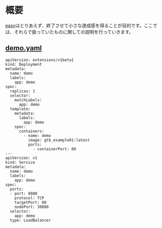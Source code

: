 # 概要
[easy](../)はとりあえず、終了させて小さな達成感を得ることが目的です。ここでは、それらで扱っていたものに関しての説明を行っていきます。

## [demo.yaml](../demo.yaml)

```
apiVersion: extensions/v1beta1
kind: Deployment
metadata:
  name: demo
  labels:
    app: demo
spec:
  replicas: 1
  selector:
    matchLabels:
      app: demo
  template:
    metadata:
      labels:
        app: demo
    spec:
      containers:
        - name: demo
          image: gtb_example01:latest
          ports:
            - containerPort: 80
---
apiVersion: v1
kind: Service
metadata:
  name: demo
  labels:
    app: demo
spec:
  ports:
  - port: 8080
    protocol: TCP
    targetPort: 80
    nodePort: 30080
  selector:
    app: demo
  type: LoadBalancer
```
